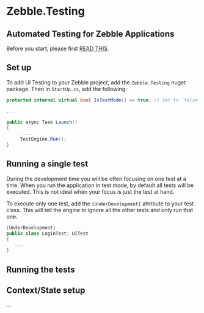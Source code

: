 # Zebble.Testing

## Automated Testing for Zebble Applications
Before you start, please first [READ THIS](https://zebble.net/docs/about-automated-ui-testing).


## Set up
To add UI Testing to your Zebble project, add the `Zebble.Testing` nuget package. Then in `StartUp.cs`, add the following:

```csharp
protected internal virtual bool IsTestMode() => true; // Set to `false` to run the app in normal mode

...

public async Task Launch()
{
     ....
     TestEngine.Run();
}

```


## Running a single test
During the development time you will be often focusing on one test at a time.
When you run the application in test mode, by default all tests will be executed. This is not ideal when your focus is just the test at hand.

To execute only one test, add the `[UnderDevelopment]` attribute to your test class. This will tell the engine to ignore all the other tests and only run that one.

```csharp
[UnderDevelopment]
public class LoginTest: UITest
{
   ...
}
```



## Running the tests



## Context/State setup
...
